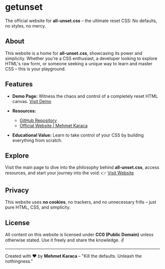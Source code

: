 # getunset

The official website for **all-unset.css** – the ultimate reset CSS: No defaults, no styles, no mercy.

## About

This website is a home for **all-unset.css**, showcasing its power and simplicity. Whether you're a CSS enthusiast, a developer looking to explore HTML's raw form, or someone seeking a unique way to learn and master CSS – this is your playground.

## Features

- **Demo Page:** Witness the chaos and control of a completely reset HTML canvas.
  [Visit Demo](https://getunset.mehmet-karaca.de/demo.html)

- **Resources:**

  - [GitHub Repository](https://github.com/karameht/all-unset.css)
  - [Official Website | Mehmet Karaca](https://mehmet-karaca.de)

- **Educational Value:** Learn to take control of your CSS by building everything from scratch.

## Explore

Visit the main page to dive into the philosophy behind **all-unset.css**, access resources, and start your journey into the void:
👉 [Visit Website](https://getunset.mehmet-karaca.de)

## Privacy

This website uses **no cookies**, no trackers, and no unnecessary frills – just pure HTML, CSS, and simplicity.

## License

All content on this website is licensed under **CC0 (Public Domain)** unless otherwise stated. Use it freely and share the knowledge. ✌️

---

Created with ♥ by **Mehmet Karaca** –
"Kill the defaults. Unleash the nothingness."
